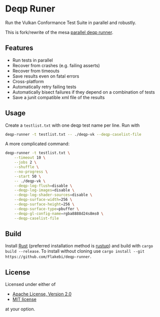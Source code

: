 # Deqp Runer
Run the Vulkan Conformance Test Suite in parallel and robustly.

This is fork/rewrite of the mesa [parallel deqp runner](https://gitlab.freedesktop.org/mesa/parallel-deqp-runner).

## Features

- Run tests in parallel
- Recover from crashes (e.g. failing asserts)
- Recover from timeouts
- Save results even on fatal errors
- Cross-platform
- Automatically retry failing tests
- Automatically bisect failures if they depend on a combination of tests
- Save a junit compatible xml file of the results

## Usage
Create a `testlist.txt` with one deqp test name per line. Run with
```bash
deqp-runner -t testlist.txt -- ./deqp-vk --deqp-caselist-file
```

A more complicated command:
```bash
deqp-runner -t testlist.txt \
	--timeout 10 \
	--jobs 2 \
	--shuffle \
	--no-progress \
	--start 50 \
	-- ./deqp-vk \
	--deqp-log-flush=disable \
	--deqp-log-images=disable \
	--deqp-log-shader-sources=disable \
	--deqp-surface-width=256 \
	--deqp-surface-height=256 \
	--deqp-surface-type=pbuffer \
	--deqp-gl-config-name=rgba8888d24s8ms0 \
	--deqp-caselist-file
```

## Build
Install [Rust](https://rust-lang.org) (preferred installation method is [rustup](https://rustup.rs))
and build with `cargo build --release`.
To install without cloning use `cargo install --git https://github.com/Flakebi/deqp-runner`.

## License
Licensed under either of

 * [Apache License, Version 2.0](LICENSE-APACHE)
 * [MIT license](LICENSE-MIT)

at your option.
